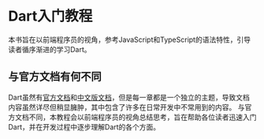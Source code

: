 # Dart入门教程

本书旨在以前端程序员的视角，参考JavaScript和TypeScript的语法特性，引导读者循序渐进的学习Dart。

## 与官方文档有何不同

Dart虽然有[官方文档](https://dart.dev/guides)和[中文版文档](https://dart.cn/guides)，但是每一章都是一个独立的主题，导致文档内容虽然详尽但稍显臃肿，其中包含了许多在日常开发中不常用到的内容。
与官方文档不同，本教程会以前端程序员的视角总结思考，旨在帮助各位读者迅速入门Dart，并在开发过程中逐步理解Dart的各个方面。
